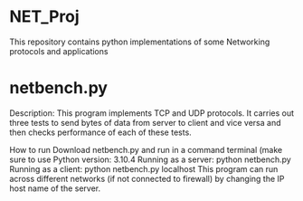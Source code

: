# NET_Proj
 This repository contains python implementations of some Networking protocols and applications

# netbench.py
 Description:
 This program implements TCP and UDP protocols. It carries out three tests to send bytes of data from server to client and vice versa and then checks performance of each of these tests.
 
 How to run
 Download netbench.py and run in a command terminal (make sure to use Python version: 3.10.4
 Running as a server: python netbench.py
 Running as a client: python netbench.py localhost 
 This program can run across different networks (if not connected to firewall) by changing the IP host name of the server.

 
